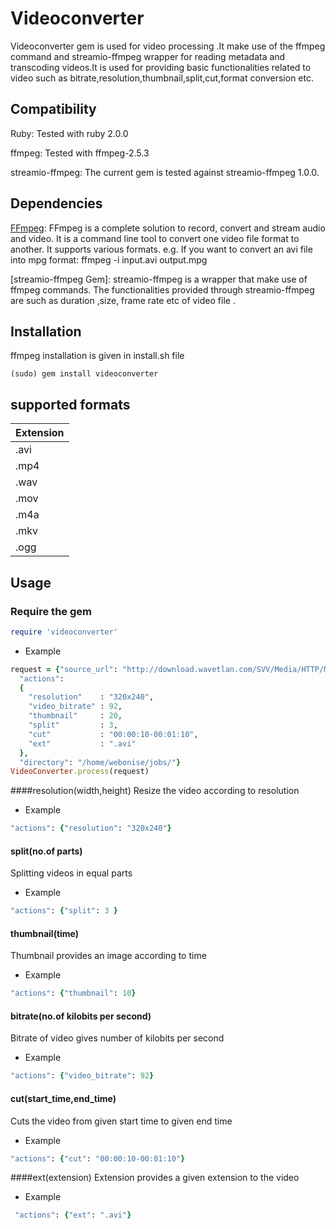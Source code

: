 Videoconverter
==============

Videoconverter gem is used for video processing .It make use of the ffmpeg command and streamio-ffmpeg wrapper for reading metadata and transcoding videos.It is used for providing basic functionalities related to video such as bitrate,resolution,thumbnail,split,cut,format conversion etc. 

Compatibility
-------------
Ruby:
Tested with ruby 2.0.0

ffmpeg:
Tested with ffmpeg-2.5.3

streamio-ffmpeg:
The current gem is tested against streamio-ffmpeg 1.0.0.

Dependencies 
------------

[FFmpeg](https://www.ffmpeg.org):
FFmpeg is a complete solution to record, convert and stream audio and video. It is a command line tool to convert one video file format to another. It supports various formats.
e.g. If you want to convert an avi file into mpg format:
ffmpeg -i input.avi output.mpg 

[streamio-ffmpeg Gem]:
streamio-ffmpeg is a wrapper that make use of ffmpeg commands. The functionalities provided through streamio-ffmpeg are such as duration ,size, frame rate etc of video file .

Installation
------------
ffmpeg installation is given in install.sh file
```Shell
(sudo) gem install videoconverter
```
supported formats
-----------------

|Extension |
|----------|
|.avi      | 
|.mp4      |  
|.wav      | 
|.mov      |  
|.m4a      | 
|.mkv      | 
|.ogg      |


Usage
-----

### Require the gem

``` ruby
require 'videoconverter'
```
* Example
``` ruby
request = {"source_url": "http://download.wavetlan.com/SVV/Media/HTTP/MP4/ConvertedFiles/Media-Convert/Unsupported/test7.mp4",
  "actions": 
  {
    "resolution"    : "320x240",
    "video_bitrate" : 92,
    "thumbnail"     : 20,
    "split"         : 3,
    "cut"           : "00:00:10-00:01:10",
    "ext"           : ".avi"
  },
  "directory": "/home/webonise/jobs/"}
VideoConverter.process(request)
```
####resolution(width,height)
Resize the video according to resolution

* Example

``` ruby
"actions": {"resolution": "320x240"}
```

#### split(no.of parts)
Splitting videos in equal parts

* Example

``` ruby
"actions": {"split": 3 }
```

#### thumbnail(time)
Thumbnail provides an image according to time

* Example

``` ruby
"actions": {"thumbnail": 10}
```

#### bitrate(no.of kilobits per second)
Bitrate of video gives number of kilobits per second

* Example

``` ruby
"actions": {"video_bitrate": 92}
```
#### cut(start_time,end_time)
Cuts the video from given start time to given end time

* Example

``` ruby
"actions": {"cut": "00:00:10-00:01:10"}
```
####ext(extension)
Extension provides a given extension to the video

* Example

``` ruby
 "actions": {"ext": ".avi"}
```